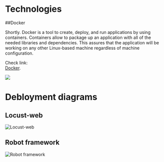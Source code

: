 
# Technologies  

##Docker

Shortly. Docker is a tool to create, deploy, and run applications by using containers. Containers allow to package up an application with all of the needed libraries and dependencies. This assures that the application will be working on any other Linux-based machine regardless of machine configuration.  

Check link:  
[Docker](https://www.docker.com/).  


![](http://www.itzgeek.com/wp-content/uploads/2015/01/Docker-Logo.png)  







# Debloyment diagrams  


## Locust-web
![Locust-web](https://raw.githubusercontent.com/JAMK-IT/test-environments/master/images/locust-web-debloyment.png)  





## Robot framework
![Robot framework](https://raw.githubusercontent.com/JAMK-IT/test-environments/master/images/deployment-diagram-rfw.png)  
